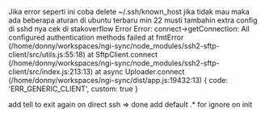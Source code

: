 
Jika error seperti ini coba delete ~/.ssh/known_host jika tidak mau maka ada beberapa aturan di ubuntu terbaru min 22 musti tambahin extra config di sshd nya cek di stakoverflow
Error Error: connect->getConnection: All configured authentication methods failed
    at fmtError (/home/donny/workspaces/ngi-sync/node_modules/ssh2-sftp-client/src/utils.js:55:18)
    at SftpClient.connect (/home/donny/workspaces/ngi-sync/node_modules/ssh2-sftp-client/src/index.js:213:13)
    at async Uploader.connect (/home/donny/workspaces/ngi-sync/dist/app.js:19432:13) {
  code: 'ERR_GENERIC_CLIENT',
  custom: true
}



add tell to exit again on direct ssh => done
add default .* for ignore on init 